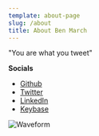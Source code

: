 ```yaml
---
template: about-page
slug: /about
title: About Ben March
---
```

"You are what you tweet"

**Socials**

* [Github](https://github.com/bamarch)
* [Twitter](https://twitter.com/benjaminmarch)
* [LinkedIn](https://www.linkedin.com/in/benjaminmarch1)
* [Keybase](http://keybase.io/bamarch)

![Waveform](/assets/fuzzedwaveform.jpg "Waveform")

